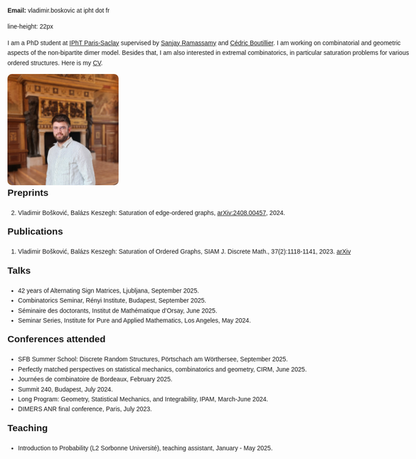 <html lang="en">
<head>
  <style>
    body {
      font-family: Arial, sans-serif;
      max-width: 1400px;
      margin: 0 auto;
      padding: 0 20px;
      line-height: 1.6;
    }

    .about-block {
      display: flex;
      justify-content: space-between;
      align-items: flex-start;
      gap: 20px;
      margin-top: 15px;
      margin-bottom: 30px; /* space before preprints */
    }

    .about-text {
      flex: 1.1;
    }

    .profile-container {
      flex: 1;
      display: flex;
      justify-content: flex-start; /* left align image */
    }

    .profile-pic {
      max-width: 250px;
      border-radius: 10px;
    }

    .section {
      margin-bottom: 10px;
    }

    h2 {
      margin-top: 0;
    }

    /* Mobile */
    @media (max-width: 768px) {
      .about-block {
        flex-direction: column;
        gap: 15px;
      }

      .profile-container {
        justify-content: flex-start; /* keep image left aligned */
      }

      .profile-pic {
        max-width: 80%;
        height: auto;
      }
    }
  </style>
</head>
<body>

  <!-- About + picture block -->
  <div class="about-block">
    <div class="about-text">
      <p><strong>Email:</strong> vladimir.boskovic at ipht dot fr</p>
      line-height: 22px
      <p>I am a PhD student at <a href="https://www.ipht.fr/en/">IPhT Paris-Saclay</a> supervised by <a href="https://www.normalesup.org/~ramassamy/index.html.en">Sanjay Ramassamy</a> and <a href="https://perso.lpsm.paris/~boutillier/">Cédric Boutillier</a>. I am working on combinatorial and geometric aspects of the non-bipartite dimer model. Besides that, I am also interested in extremal combinatorics, in particular saturation problems for various ordered structures. Here is my <a href="CV - V Boskovic.pdf" target="_blank">CV</a>.</p>
    </div>
    <div class="profile-container">
      <img src="slikaVB.webp" alt="Vladimir Bošković" class="profile-pic" height="250" width="250">
    </div>
  </div>

  <!-- Other sections below -->
  <div class="section">
    <h2>Preprints</h2>
    <ol start="2">
      <li>Vladimir Bošković, Balázs Keszegh: Saturation of edge-ordered graphs, <a href="https://arxiv.org/abs/2408.00457">arXiv:2408.00457</a>, 2024.</li>
    </ol>
  </div>

  <div class="section">
    <h2>Publications</h2>
    <ol>
      <li>Vladimir Bošković, Balázs Keszegh: Saturation of Ordered Graphs, SIAM J. Discrete Math., 37(2):1118-1141, 2023. <a href="https://arxiv.org/abs/2203.05307">arXiv</a></li> 
    </ol>
  </div>

  <div class="section">
    <h2>Talks</h2>
    <ul>
      <li>42 years of Alternating Sign Matrices, Ljubljana, September 2025.</li>
      <li>Combinatorics Seminar, Rényi Institute, Budapest, September 2025.</li>
      <li>Séminaire des doctorants, Institut de Mathématique d’Orsay, June 2025.</li>
      <li>Seminar Series, Institute for Pure and Applied Mathematics, Los Angeles, May 2024.</li>
    </ul>
  </div>

  <div class="section">
    <h2>Conferences attended</h2>
    <ul>
      <li>SFB Summer School: Discrete Random Structures, Pörtschach am Wörthersee, September 2025.</li>
      <li>Perfectly matched perspectives on statistical mechanics, combinatorics and geometry, CIRM, June 2025.</li>
      <li>Journées de combinatoire de Bordeaux, February 2025.</li>
      <li>Summit 240, Budapest, July 2024. </li>
      <li>Long Program: Geometry, Statistical Mechanics, and Integrability, IPAM, March-June 2024.</li>
      <li>DIMERS ANR final conference, Paris, July 2023. </li>
    </ul>
  </div>

  <div class="section">
    <h2>Teaching</h2>
    <ul>
      <li>Introduction to Probability (L2 Sorbonne Université), teaching assistant, January - May 2025.</li>
    </ul>
  </div>
</body>
</html>
